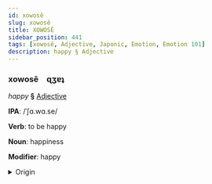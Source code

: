```yaml
---
id: xowosê
slug: xowosê
title: XOWOSÊ
sidebar_position: 441
tags: [xowosê, Adjective, Japonic, Emotion, Emotion 101]
description: happy § Adjective
---
```


### xowosê&emsp;<span kind="abugida">ɋʒɐʇ</span>

*happy* **§** [Adjective](../../tags/Adjective)

**IPA**: /ˈʃɑ.wɑ.se/

**Verb**: to be happy

**Noun**: happiness

**Modifier**: happy

<details>
    <summary>Origin</summary>
    Japanese 幸せ shiawase [ɕia̠ɰᵝa̠se̞]<br/>
    <em>Japonic Language Family</em>
</details>
